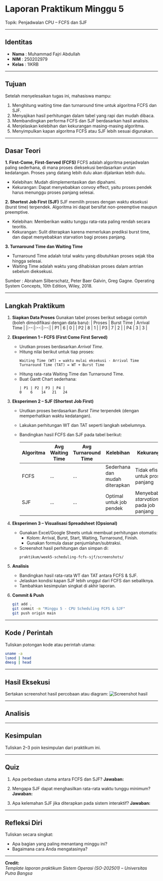 
# Laporan Praktikum Minggu 5
Topik: Penjadwalan CPU – FCFS dan SJF

---

## Identitas
- **Nama**  : Muhammad Fajri Abdullah 
- **NIM**   : 250202979
- **Kelas** : 1IKRB

---

## Tujuan  

Setelah menyelesaikan tugas ini, mahasiswa mampu:
1. Menghitung waiting time dan turnaround time untuk algoritma FCFS dan SJF.
2. Menyajikan hasil perhitungan dalam tabel yang rapi dan mudah dibaca.
3. Membandingkan performa FCFS dan SJF berdasarkan hasil analisis.
4. Menjelaskan kelebihan dan kekurangan masing-masing algoritma.
5. Menyimpulkan kapan algoritma FCFS atau SJF lebih sesuai digunakan.
   
---

## Dasar Teori

**1. First-Come, First-Served (FCFS)** 
FCFS adalah algoritma penjadwalan paling sederhana, di mana proses dieksekusi berdasarkan urutan kedatangan. Proses yang datang lebih dulu akan dijalankan lebih dulu.
- Kelebihan: Mudah diimplementasikan dan dipahami.
- Kekurangan: Dapat menyebabkan convoy effect, yaitu proses pendek harus menunggu proses panjang selesai.

**2. Shortest Job First (SJF)**
SJF memilih proses dengan waktu eksekusi (burst time) terpendek. Algoritma ini dapat bersifat non-preemptive maupun preemptive.
- Kelebihan: Memberikan waktu tunggu rata-rata paling rendah secara teoritis.
- Kekurangan: Sulit diterapkan karena memerlukan prediksi burst time, dan dapat menyebabkan starvation bagi proses panjang.

**3. Turnaround Time dan Waiting Time**
- Turnaround Time adalah total waktu yang dibutuhkan proses sejak tiba hingga selesai.
- Waiting Time adalah waktu yang dihabiskan proses dalam antrian sebelum dieksekusi.

Sumber : Abraham Silberschatz, Peter Baer Galvin, Greg Gagne. Operating System Concepts, 10th Edition, Wiley, 2018.

---

## Langkah Praktikum

1. **Siapkan Data Proses**
   Gunakan tabel proses berikut sebagai contoh (boleh dimodifikasi dengan data baru):
   | Proses | Burst Time | Arrival Time |
   |:--:|:--:|:--:|
   | P1 | 6 | 0 |
   | P2 | 8 | 1 |
   | P3 | 7 | 2 |
   | P4 | 3 | 3 |

2. **Eksperimen 1 – FCFS (First Come First Served)**
   - Urutkan proses berdasarkan *Arrival Time*.  
   - Hitung nilai berikut untuk tiap proses:
     ```
     Waiting Time (WT) = waktu mulai eksekusi - Arrival Time
     Turnaround Time (TAT) = WT + Burst Time
     ```
   - Hitung rata-rata Waiting Time dan Turnaround Time.  
   - Buat Gantt Chart sederhana:  
     ```
     | P1 | P2 | P3 | P4 |
     0    6    14   21   24
     ```

3. **Eksperimen 2 – SJF (Shortest Job First)**
   - Urutkan proses berdasarkan *Burst Time* terpendek (dengan memperhatikan waktu kedatangan).  
   - Lakukan perhitungan WT dan TAT seperti langkah sebelumnya.  
   - Bandingkan hasil FCFS dan SJF pada tabel berikut:

     | Algoritma | Avg Waiting Time | Avg Turnaround Time | Kelebihan | Kekurangan |
     |------------|------------------|----------------------|------------|-------------|
     | FCFS | ... | ... | Sederhana dan mudah diterapkan | Tidak efisien untuk proses panjang |
     | SJF | ... | ... | Optimal untuk job pendek | Menyebabkan *starvation* pada job panjang |

4. **Eksperimen 3 – Visualisasi Spreadsheet (Opsional)**
   - Gunakan Excel/Google Sheets untuk membuat perhitungan otomatis:
     - Kolom: Arrival, Burst, Start, Waiting, Turnaround, Finish.
     - Gunakan formula dasar penjumlahan/subtraksi.
   - Screenshot hasil perhitungan dan simpan di:
     ```
     praktikum/week5-scheduling-fcfs-sjf/screenshots/
     ```

5. **Analisis**
   - Bandingkan hasil rata-rata WT dan TAT antara FCFS & SJF.  
   - Jelaskan kondisi kapan SJF lebih unggul dari FCFS dan sebaliknya.  
   - Tambahkan kesimpulan singkat di akhir laporan.

6. **Commit & Push**
   ```bash
   git add .
   git commit -m "Minggu 5 - CPU Scheduling FCFS & SJF"
   git push origin main
   ```


---

## Kode / Perintah
Tuliskan potongan kode atau perintah utama:
```bash
uname -a
lsmod | head
dmesg | head
```

---

## Hasil Eksekusi
Sertakan screenshot hasil percobaan atau diagram:
![Screenshot hasil](screenshots/example.png)

---

## Analisis

---

## Kesimpulan
Tuliskan 2–3 poin kesimpulan dari praktikum ini.

---

## Quiz
1. Apa perbedaan utama antara FCFS dan SJF?
   **Jawaban:**
   
2. Mengapa SJF dapat menghasilkan rata-rata waktu tunggu minimum?
   **Jawaban:**
   
3. Apa kelemahan SJF jika diterapkan pada sistem interaktif?
   **Jawaban:**  



---

## Refleksi Diri
Tuliskan secara singkat:
- Apa bagian yang paling menantang minggu ini?  
- Bagaimana cara Anda mengatasinya?  

---

**Credit:**  
_Template laporan praktikum Sistem Operasi (SO-202501) – Universitas Putra Bangsa_
